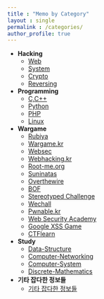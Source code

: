 ```yaml
---
title : "Memo by Category"
layout : single
permalink : /categories/
author_profile: true
---
```


<ul>
    <li><strong>Hacking</strong>
        <ul>
          <li><a href="/categories/Hacking/Web/">Web</a></li>
          <li><a href="/categories/Hacking/System/">System</a></li>
          <li><a href="/categories/Hacking/Crypto/">Crypto</a></li>
          <li><a href="/categories/Hacking/Reversing/">Reversing</a></li>
        </ul>
    </li>
    <li><strong>Programming</strong>
        <ul>
          <li><a href="/categories/Programming/C&C++/">C,C++</a></li>
          <li><a href="/categories/Programming/Python/">Python</a></li>
          <li><a href="/categories/Programming/PHP/">PHP</a></li>
	        <li><a href="/categories/Programming/Linux/">Linux</a></li>
        </ul>
    </li>
    <li><strong>Wargame</strong>
        <ul>
          <li><a href="/categories/Wargame/rubiya/">Rubiya</a></li>
          <li><a href="/categories/Wargame/wargame.kr/">Wargame.kr</a></li>
	        <li><a href="/categories/Wargame/websec/">Websec</a></li>
          <li><a href="/categories/Wargame/webhacking.kr/">Webhacking.kr</a></li>
          <li><a href="/categories/Wargame/root-me.org/">Root-me.org</a></li>
          <li><a href="/categories/Wargame/suninatas/">Suninatas</a></li>
          <li><a href="/categories/Wargame/overthewire/">Overthewire</a></li>
	        <li><a href="/categories/Wargame/BOF/">BOF</a></li>
          <li><a href="/categories/Wargame/Stereotyped-Challenge/">Stereotyped Challenge</a></li>
          <li><a href="/categories/Wargame/wechall/">Wechall</a></li>
          <li><a href="/categories/Wargame/pwnable-kr/">Pwnable.kr</a></li>
          <li><a href="/categories/Wargame/web-security-academy/">Web Security Academy</a></li>
          <li><a href="/categories/Wargame/google-xss-game/">Google XSS Game</a></li>
          <li><a href="/categories/Wargame/CTFlearn/">CTFlearn</a></li>
        </ul>
    </li>
    <li><strong>Study</strong>
        <ul>
          <li><a href="/categories/Study/Data-Structure/">Data-Structure</a></li>
          <li><a href="/categories/Study/Computer-Networking/">Computer-Networking</a></li>
          <li><a href="/categories/Study/Computer-System/">Computer-System</a></li>
          <li><a href="/categories/Study/Discrete-Mathematics/">Discrete-Mathematics</a></li>
        </ul>
    </li>
    <li><strong>기타 잡다한 정보들</strong>
        <ul>
          <li><a href="/categories/etc/news/">기타 잡다한 정보들</a></li>
        </ul>
    </li>
</ul>
